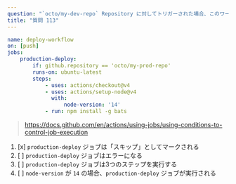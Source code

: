 ```yaml
---
question: "`octo/my-dev-repo` Repository に対してトリガーされた場合、このワークフロー設定について正しいのはどれですか？"
title: "質問 113"
---
```


```yaml
name: deploy-workflow
on: [push]
jobs:
    production-deploy:
        if: github.repository == 'octo/my-prod-repo'
        runs-on: ubuntu-latest
        steps:
            - uses: actions/checkout@v4
            - uses: actions/setup-node@v4
              with:
                  node-version: '14'
            - run: npm install -g bats
```
> https://docs.github.com/en/actions/using-jobs/using-conditions-to-control-job-execution
1. [x] `production-deploy` ジョブは「スキップ」としてマークされる
1. [ ] `production-deploy` ジョブはエラーになる
1. [ ] `production-deploy` ジョブは3つのステップを実行する
1. [ ] `node-version` が `14` の場合、`production-deploy` ジョブが実行される